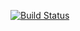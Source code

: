 [![Build Status](https://travis-ci.org/fontdirectory/cantoraone.svg?branch=master)](https://travis-ci.org/fontdirectory/cantoraone)

